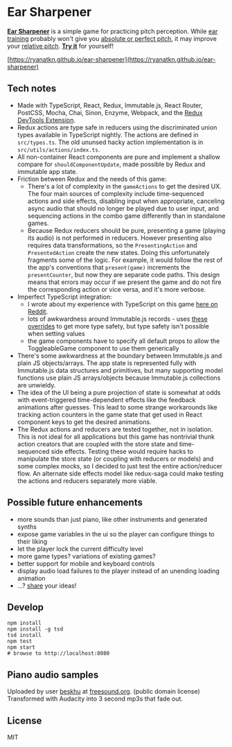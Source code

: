 # Ear Sharpener

[__Ear Sharpener__](https://ryanatkn.github.io/ear-sharpener) is a simple game for practicing pitch perception.
While [ear training](https://en.wikipedia.org/wiki/Ear_training) probably won't give
you [absolute or perfect pitch](https://en.wikipedia.org/wiki/Absolute_pitch), it may improve
your [relative pitch](https://en.wikipedia.org/wiki/Relative_pitch).
[__Try it__](https://ryanatkn.github.io/ear-sharpener) for yourself!

[https://ryanatkn.github.io/ear-sharpener](https://ryanatkn.github.io/ear-sharpener)

## Tech notes
- Made with TypeScript, React, Redux, Immutable.js, React Router, PostCSS, Mocha, Chai, Sinon, Enzyme, Webpack, and the [Redux DevTools Extension](https://github.com/zalmoxisus/redux-devtools-extension).
- Redux actions are type safe in reducers using the discriminated union types available in TypeScript nightly. The actions are defined in `src/types.ts`. The old ununsed hacky action implementation is in `src/utils/actions/index.ts`.
- All non-container React components are pure and implement a shallow compare for `shouldComponentUpdate`, made possible by Redux and immutable app state.
- Friction between Redux and the needs of this game:
    - There's a lot of complexity in the `gameActions` to get the desired UX. The four main sources of complexity include time-sequenced actions and side effects, disabling input when appropriate, canceling async audio that should no longer be played due to user input, and sequencing actions in the combo game differently than in standalone games.
    - Because Redux reducers should be pure, presenting a game (playing its audio) is not performed in reducers. However presenting also requires data transformations, so the `PresentingAction` and `PresentedAction` create the new states. Doing this unfortunately fragments some of the logic. For example, it would follow the rest of the app's conventions that `present(game)` increments the `presentCounter`, but now they are separate code paths. This design means that errors may occur if we present the game and do not fire the corresponding action or vice versa, and it's more verbose.
- Imperfect TypeScript integration:
    - I wrote about my experience with TypeScript on this game [here on Reddit](https://www.reddit.com/r/typescript/comments/4oa3gz/a_summary_of_my_experience_working_with/).
    - lots of awkwardness around Immutable.js records - uses [these overrides](https://github.com/facebook/immutable-js/issues/341#issuecomment-147940378) to get more type safety, but type safety isn't possible when setting values
    - the game components have to specify all default props to allow the ToggleableGame component to use them generically
- There's some awkwardness at the boundary between Immutable.js and plain JS objects/arrays. The app state is represented fully with Immutable.js data structures and primitives, but many supporting model functions use plain JS arrays/objects because Immutable.js collections are unwieldy.
- The idea of the UI being a pure projection of state is somewhat at odds with event-triggered time-dependent effects like the feedback animations after guesses. This lead to some strange workarounds like tracking action counters in the game state that get used in React component keys to get the desired animations.
- The Redux actions and reducers are tested together, not in isolation. This is not ideal for all applications but this game has nontrivial thunk action creators that are coupled with the store state and time-sequenced side effects. Testing these would require hacks to manipulate the store state (or coupling with reducers or models) and some complex mocks, so I decided to just test the entire action/reducer flow. An alternate side effects model like redux-saga could make testing the actions and reducers separately more viable.

## Possible future enhancements
- more sounds than just piano, like other instruments and generated synths
- expose game variables in the ui so the player can configure things to their liking
- let the player lock the current difficulty level
- more game types? variations of existing games?
- better support for mobile and keyboard controls
- display audio load failures to the player instead of an unending loading animation
- ...? [share](https://github.com/ryanatkn/ear-sharpener/issues) your ideas!

## Develop

    npm install
    npm install -g tsd
    tsd install
    npm test
    npm start
    # browse to http://localhost:8080

## Piano audio samples

Uploaded by user [beskhu](https://www.freesound.org/people/beskhu/)
at [freesound.org](https://www.freesound.org/search/?q=piano&f=grouping_pack%3A%2217088_Upright+piano+multisamples%22&s=score+desc&advanced=0&g=1).
(public domain license) Transformed with Audacity into 3 second mp3s that fade out.

## License
MIT
